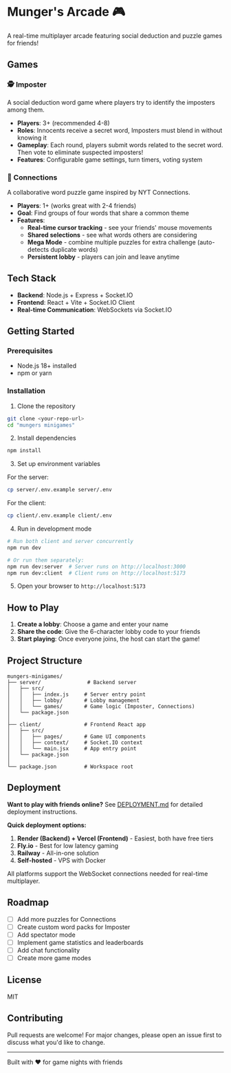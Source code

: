 # Munger's Arcade 🎮

A real-time multiplayer arcade featuring social deduction and puzzle games for friends!

## Games

### 🕵️ Imposter
A social deduction word game where players try to identify the imposters among them.

- **Players**: 3+ (recommended 4-8)
- **Roles**: Innocents receive a secret word, Imposters must blend in without knowing it
- **Gameplay**: Each round, players submit words related to the secret word. Then vote to eliminate suspected imposters!
- **Features**: Configurable game settings, turn timers, voting system

### 🧩 Connections
A collaborative word puzzle game inspired by NYT Connections.

- **Players**: 1+ (works great with 2-4 friends)
- **Goal**: Find groups of four words that share a common theme
- **Features**:
  - **Real-time cursor tracking** - see your friends' mouse movements
  - **Shared selections** - see what words others are considering
  - **Mega Mode** - combine multiple puzzles for extra challenge (auto-detects duplicate words)
  - **Persistent lobby** - players can join and leave anytime

## Tech Stack

- **Backend**: Node.js + Express + Socket.IO
- **Frontend**: React + Vite + Socket.IO Client
- **Real-time Communication**: WebSockets via Socket.IO

## Getting Started

### Prerequisites
- Node.js 18+ installed
- npm or yarn

### Installation

1. Clone the repository
```bash
git clone <your-repo-url>
cd "mungers minigames"
```

2. Install dependencies
```bash
npm install
```

3. Set up environment variables

For the server:
```bash
cp server/.env.example server/.env
```

For the client:
```bash
cp client/.env.example client/.env
```

4. Run in development mode
```bash
# Run both client and server concurrently
npm run dev

# Or run them separately:
npm run dev:server  # Server runs on http://localhost:3000
npm run dev:client  # Client runs on http://localhost:5173
```

5. Open your browser to `http://localhost:5173`

## How to Play

1. **Create a lobby**: Choose a game and enter your name
2. **Share the code**: Give the 6-character lobby code to your friends
3. **Start playing**: Once everyone joins, the host can start the game!

## Project Structure

```
mungers-minigames/
├── server/               # Backend server
│   ├── src/
│   │   ├── index.js     # Server entry point
│   │   ├── lobby/       # Lobby management
│   │   └── games/       # Game logic (Imposter, Connections)
│   └── package.json
│
├── client/              # Frontend React app
│   ├── src/
│   │   ├── pages/       # Game UI components
│   │   ├── context/     # Socket.IO context
│   │   └── main.jsx     # App entry point
│   └── package.json
│
└── package.json         # Workspace root
```

## Deployment

**Want to play with friends online?** See [DEPLOYMENT.md](./DEPLOYMENT.md) for detailed deployment instructions.

**Quick deployment options:**
1. **Render (Backend) + Vercel (Frontend)** - Easiest, both have free tiers
2. **Fly.io** - Best for low latency gaming
3. **Railway** - All-in-one solution
4. **Self-hosted** - VPS with Docker

All platforms support the WebSocket connections needed for real-time multiplayer.

## Roadmap

- [ ] Add more puzzles for Connections
- [ ] Create custom word packs for Imposter
- [ ] Add spectator mode
- [ ] Implement game statistics and leaderboards
- [ ] Add chat functionality
- [ ] Create more game modes

## License

MIT

## Contributing

Pull requests are welcome! For major changes, please open an issue first to discuss what you'd like to change.

---

Built with ❤️ for game nights with friends
